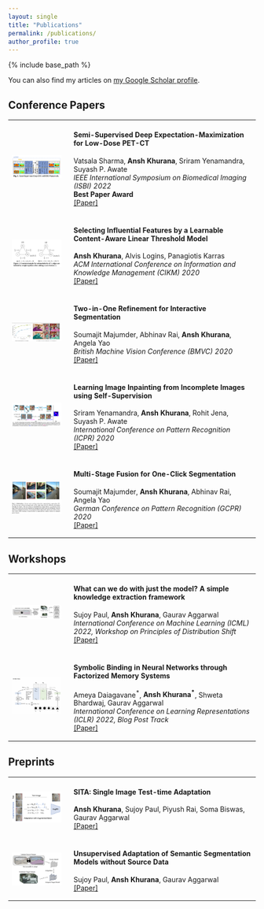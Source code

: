 ```yaml
---
layout: single
title: "Publications"
permalink: /publications/
author_profile: true
---
```


<script src="https://kit.fontawesome.com/2996c77a0a.js" crossorigin="anonymous"></script>

{% include base_path %}

You can also find my articles on [my Google Scholar profile](https://scholar.google.com/citations?user=2mWM1ZkAAAAJ).


Conference Papers
------
<section class="d-flex align-items-center" id="publications">
  <div class="resume-item d-flex flex-column flex-md-row">
  <div class="resume-content">
        <table width="100%" align="center" border="0" cellspacing="0" cellpadding="0">
  <tbody>
      <!-- ISBI-22 -->
      <tr>
        <!-- image -->
        <td width="25%">
          <img width="90%" src="/images/isbi2022.png" alt="obj">
        </td>
        <!-- content -->
        <td valign="middle" width="75%">
            <h4><papertitle>Semi-Supervised Deep Expectation-Maximization for Low-Dose PET-CT</papertitle></h4>
          <!-- authors -->
          Vatsala Sharma,
          <strong>Ansh Khurana</strong>,
          Sriram Yenamandra,
          Suyash P. Awate
          <br>
          <em>IEEE International Symposium on Biomedical Imaging (ISBI) 2022</em>
          <br>
          <b> Best Paper Award <i class="fas fa-trophy"></i> </b>
          <br>
    <a href="https://ieeexplore.ieee.org/abstract/document/9761601">[Paper]</a>
    <!-- <a href="">slides</a> -->
          <p></p>
          <!-- <p>Description</p> -->
        </td>
      </tr>
      <!-- CIKM-20 -->
      <tr>
        <!-- image -->
        <td width="25%">
          <img width="90%" src="/images/cikm2020.png" alt="obj">
        </td>
        <!-- content -->
        <td valign="middle" width="75%">
            <h4><papertitle>Selecting Influential Features by a Learnable Content-Aware Linear Threshold Model</papertitle></h4>
          <!-- authors -->
          <strong>Ansh Khurana</strong>,
          Alvis Logins,
          Panagiotis Karras 
          <br>
          <em>ACM International Conference on Information and Knowledge Management (CIKM) 2020</em>
          <br>
    <a href="https://doi.org/10.1145/3340531.3411886">[Paper]</a>
    <!-- <a href="">slides</a> -->
          <p></p>
          <!-- <p>Description</p> -->
        </td>
      </tr>
      <!-- BMVC-20 -->
      <tr>
        <!-- image -->
        <td width="25%">
          <img width="90%" src="/images/bmvc.jpg" alt="obj">
        </td>
        <!-- content -->
        <td valign="middle" width="75%">
            <h4><papertitle>Two-in-One Refinement for Interactive Segmentation</papertitle></h4>
          <!-- </a> -->
          <!-- <br> -->
          <!-- authors -->
          Soumajit Majumder,
          Abhinav Rai,
          <strong>Ansh Khurana</strong>,
          Angela Yao
          <br>
          <em>British Machine Vision Conference  (BMVC) 2020</em>
          <br>
    <a href="https://www.bmvc2020-conference.com/assets/papers/0702.pdf">[Paper]</a>
    <!-- <a href="slides.pdf">slides</a> -->
          <p></p>
          <!-- <p>Description</p> -->
        </td>
      </tr>
      <!-- ICPR-20 -->
      <tr>
        <!-- image -->
        <td width="25%">
          <img width="90%" src="/images/icpr2020.png" alt="obj">
        </td>
        <!-- content -->
        <td valign="middle" width="75%">
            <h4><papertitle>Learning Image Inpainting from Incomplete Images using Self-Supervision</papertitle></h4>
          <!-- </a> -->
          <!-- <br> -->
          <!-- authors -->
          Sriram Yenamandra,
          <strong>Ansh Khurana</strong>,
          Rohit Jena,
          Suyash P. Awate
          <br>
          <em>International Conference on Pattern Recognition (ICPR) 2020</em>
          <br>
    <a href="https://ieeexplore.ieee.org/document/9413049">[Paper]</a>
    <!-- <a href="slides.pdf">slides</a> -->
          <p></p>
          <!-- <p>Description</p> -->
        </td>
      </tr>
      <!-- GCPR-20 -->
      <tr>
        <!-- image -->
        <td width="25%">
          <img width="90%" src="/images/gcpr2020.png" alt="obj">
        </td>
        <!-- content -->
        <td valign="middle" width="75%">
            <h4><papertitle>Multi-Stage Fusion for One-Click Segmentation</papertitle></h4>
          <!-- </a> -->
          <!-- <br> -->
          <!-- authors -->
          Soumajit Majumder,
          <strong>Ansh Khurana</strong>,
          Abhinav Rai,
          Angela Yao
          <br>
          <em>German Conference on Pattern Recognition  (GCPR) 2020</em>
          <br>
    <a href="https://arxiv.org/abs/2010.09672">[Paper]</a>
    <!-- <a href="data">slides</a> -->
          <p></p>
          <!-- <p>Description</p> -->
        </td>
      </tr>
    </tbody>
    </table>
    </div>
    </div>
</section>

Workshops
------
<section class="d-flex align-items-center" id="publications">
  <div class="resume-item d-flex flex-column flex-md-row">
  <div class="resume-content">
        <table width="100%" align="center" border="0" cellspacing="0" cellpadding="0">
  <tbody>
      <!-- ICML PODS -->
      <tr>
        <!-- image -->
        <td width="25%">
          <img width="90%" src="/images/icml_pods2022.png" alt="obj">
        </td>
        <!-- content -->
        <td valign="middle" width="75%">
            <h4><papertitle>What can we do with just the model? A simple knowledge extraction framework</papertitle></h4>
          <!-- authors -->
          Sujoy Paul,
          <strong>Ansh Khurana</strong>,
          Gaurav Aggarwal
          <br>
          <em>International Conference on Machine Learning (ICML) 2022, Workshop on Principles of Distribution Shift</em>
          <br>
    <a href="https://anshkhurana.github.io/files/ICML_PODS.pdf">[Paper]</a>
    <!-- <a href="">slides</a> -->
          <p></p>
          <!-- <p>Description</p> -->
        </td>
      </tr>
      <!-- ICLR Blog Post -->
      <tr>
        <!-- image -->
        <td width="25%">
          <img width="90%" src="/images/iclr_blog2022.png" alt="obj">
        </td>
        <!-- content -->
        <td valign="middle" width="75%">
            <h4><papertitle>Symbolic Binding in Neural Networks through Factorized Memory Systems</papertitle></h4>
          <!-- authors -->
          Ameya Daiagavane<sup>*</sup>,
          <strong>Ansh Khurana<sup>*</sup></strong>, 
          Shweta Bhardwaj,
          Gaurav Aggarwal
          <br>
          <em>International Conference on Learning Representations (ICLR) 2022, Blog Post Track</em>
          <br>
    <a href="https://iclr-blog-track.github.io/2022/03/25/emergent-symbols/">[Paper]</a>
    <!-- <a href="">slides</a> -->
          <p></p>
          <!-- <p>Description</p> -->
        </td>
      </tr>
    </tbody>
    </table>
    </div>
    </div>
</section>

Preprints
------

<section class="d-flex align-items-center" id="publications">
  <div class="resume-item d-flex flex-column flex-md-row">
  <div class="resume-content">
        <table width="100%" align="center" border="0" cellspacing="0" cellpadding="0">
  <tbody>
      <!-- SITA -->
      <tr>
        <!-- image -->
        <td width="25%">
          <img width="90%" src="/images/sita.png" alt="obj">
        </td>
        <!-- content -->
        <td valign="middle" width="75%">
            <h4><papertitle>SITA: Single Image Test-time Adaptation</papertitle></h4>
          <!-- authors -->
          <strong>Ansh Khurana</strong>,
          Sujoy Paul,
          Piyush Rai,
          Soma Biswas, 
          Gaurav Aggarwal
          <br>
    <a href="https://arxiv.org/abs/2112.02355">[Paper]</a>
    <!-- <a href="">slides</a> -->
          <p></p>
          <!-- <p>Description</p> -->
        </td>
      </tr>
      <!-- no-src-da -->
      <tr>
        <!-- image -->
        <td width="25%">
          <img width="90%" src="/images/nsda.png" alt="obj">
        </td>
        <!-- content -->
        <td valign="middle" width="75%">
            <h4><papertitle>Unsupervised Adaptation of Semantic Segmentation Models without Source Data</papertitle></h4>
          <!-- authors -->
          Sujoy Paul,
          <strong>Ansh Khurana</strong>, 
          Gaurav Aggarwal
          <br>
    <a href="https://arxiv.org/abs/2112.02359">[Paper]</a>
    <!-- <a href="">slides</a> -->
          <p></p>
          <!-- <p>Description</p> -->
        </td>
      </tr>
    </tbody>
    </table>
    </div>
    </div>
</section>